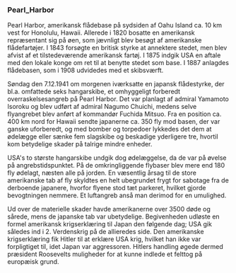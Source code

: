 ### Pearl_Harbor


Pearl Harbor, amerikansk flådebase på sydsiden af Oahu Island ca. 10 km vest for Honolulu, Hawaii. Allerede i 1820 bosatte en amerikansk repræsentant sig på øen, som jævnligt blev besøgt af amerikanske flådefartøjer. I 1843 forsøgte en britisk styrke at annektere stedet, men blev afvist af et tilstedeværende amerikansk fartøj. I 1875 indgik USA en aftale med den lokale konge om ret til at benytte stedet som base. I 1887 anlagdes flådebasen, som i 1908 udvidedes med et skibsværft.

Søndag den 7.12.1941 om morgenen iværksatte en japansk flådestyrke, der bl.a. omfattede seks hangarskibe, et omhyggeligt forberedt overraskelsesangreb på Pearl Harbor. Det var planlagt af admiral Yamamoto Isoroku og blev udført af admiral Nagumo Chuichi, medens selve flyangrebet blev anført af kommandør Fuchida Mitsuo. Fra en position ca. 400 km nord for Hawaii sendte japanerne ca. 350 fly mod basen, der var ganske uforberedt, og med bomber og torpedoer lykkedes det dem at ødelægge eller sænke fem slagskibe og beskadige yderligere tre, hvortil kom betydelige skader på talrige mindre enheder.

USA's to største hangarskibe undgik dog ødelæggelse, da de var på øvelse på angrebstidspunktet. På de omkringliggende flybaser blev mere end 180 fly ødelagt, næsten alle på jorden. En væsentlig årsag til de store amerikanske tab af fly skyldtes en helt ubegrundet frygt for sabotage fra de derboende japanere, hvorfor flyene stod tæt parkeret, hvilket gjorde bevogtningen nemmere. Et luftangreb anså man derimod for en umulighed.

Ud over de materielle skader havde amerikanerne over 3500 døde og sårede, mens de japanske tab var ubetydelige. Begivenheden udløste en formel amerikansk krigserklæring til Japan den følgende dag; USA gik således ind i 2. Verdenskrig på de allieredes side. Den amerikanske krigserklæring fik Hitler til at erklære USA krig, hvilket han ikke var forpligtiget til, idet Japan var aggressoren. Hitlers handling øgede dermed præsident Roosevelts muligheder for at kunne indlede et felttog på europæisk grund.
